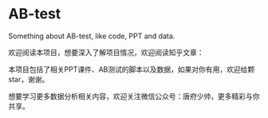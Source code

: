 # AB-test
Something about AB-test, like code, PPT and data.

欢迎阅读本项目，想要深入了解项目情况，欢迎阅读知乎文章：

本项目包括了相关PPT课件、AB测试的脚本以及数据，如果对你有用，欢迎给颗star，谢谢。

想要学习更多数据分析相关内容，欢迎关注微信公众号：唐府少帅，更多精彩与你共享。
